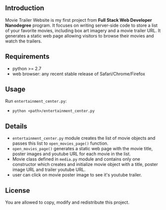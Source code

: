 
## Introduction

Movie Trailer Website is my first project from **Full Stack Web Developer Nanodegree** program. It focuses on writing server-side code to store a list of your favorite movies, including box art imagery and a movie trailer URL. It generates a static web page allowing visitors to browse their movies and watch the trailers.


## Requirements

* python >= 2.7
* web browser: any recent stable release of Safari/Chrome/Firefox


## Usage

Run `entertainment_center.py`:

* `python <path>/entertainment_center.py`

## Details

* `entertainment_center.py` module creates the list of movie objects and passes this list to `open_movies_page()` function.
* `open_movies_page()` generates a static web page with the movie title, poster images and youtube URL for each movie in the list.
* Movie class defined in `media.py` module and contains only one constructor which creates and initialize movie object with a title, poster image URL and trailer youtube URL.
*  user can click on movie poster image to see it's youtube trailer.


## License

You are allowed to copy, modify and redistribute this project.
